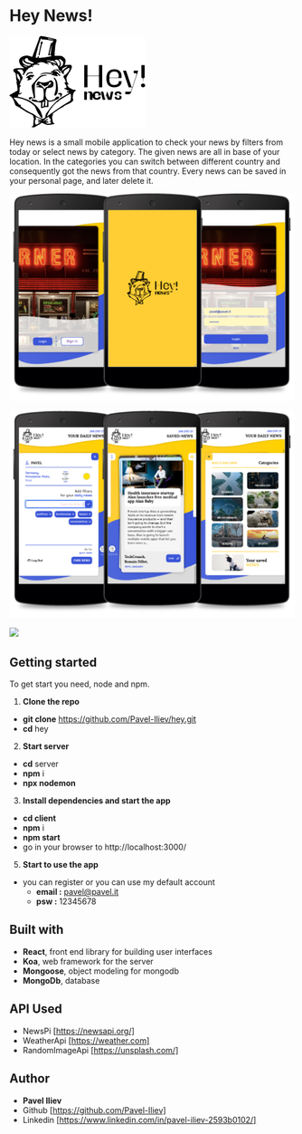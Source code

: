 # Hey News!
![](images/logo.png)

Hey news is a small mobile application to check your news by filters from today or select news by category.
The given news are all in base of your location.
In the categories you can switch between different country and consequently got the news from that country.
Every news can be saved in your personal page, and later delete it.

![](images/login.jpg)

![](images/pages.jpg)

![](images/hey-news.gif)

## Getting started
To get start you need, node and npm. 

1. **Clone the repo**
  - **git clone** https://github.com/Pavel-Iliev/hey.git
  - **cd** hey
   
2. **Start server**
  - **cd** server
  - **npm** i
  - **npx nodemon**
  
3. **Install dependencies and start the app**
  - **cd client**
  - **npm** i
  - **npm start**
  - go in your browser to http://localhost:3000/  
 

5. **Start to use the app**
  - you can register or you can use my default account
    - **email :** pavel@pavel.it  
    - **psw :** 12345678
 
 ## Built with
  - **React**, front end library for building user interfaces
  - **Koa**, web framework for the server
  - **Mongoose**, object modeling for mongodb
  - **MongoDb**, database
  
  ## API Used
   - NewsPi [https://newsapi.org/] 
   - WeatherApi [https://weather.com] 
   - RandomImageApi [https://unsplash.com/] 
  
  ## Author
   - **Pavel Iliev**
   - Github [https://github.com/Pavel-Iliev] 
   - Linkedin [https://www.linkedin.com/in/pavel-iliev-2593b0102/] 
  
  
